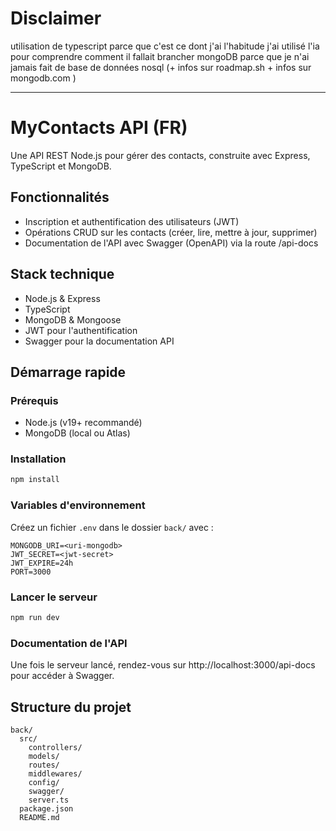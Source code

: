 # Disclaimer
utilisation de typescript parce que c'est ce dont j'ai l'habitude
j'ai utilisé l'ia pour comprendre comment il fallait brancher mongoDB parce que je n'ai jamais fait de base de données nosql (+ infos sur roadmap.sh + infos sur mongodb.com )

---

# MyContacts API (FR)

Une API REST Node.js pour gérer des contacts, construite avec Express, TypeScript et MongoDB.

## Fonctionnalités
- Inscription et authentification des utilisateurs (JWT)
- Opérations CRUD sur les contacts (créer, lire, mettre à jour, supprimer)
- Documentation de l'API avec Swagger (OpenAPI) via la route /api-docs

## Stack technique
- Node.js & Express
- TypeScript
- MongoDB & Mongoose
- JWT pour l'authentification
- Swagger pour la documentation API

## Démarrage rapide

### Prérequis
- Node.js (v19+ recommandé)
- MongoDB (local ou Atlas)

### Installation
```bash
npm install
```

### Variables d'environnement
Créez un fichier `.env` dans le dossier `back/` avec :
```
MONGODB_URI=<uri-mongodb>
JWT_SECRET=<jwt-secret>
JWT_EXPIRE=24h
PORT=3000
```

### Lancer le serveur
```bash
npm run dev
```

### Documentation de l'API
Une fois le serveur lancé, rendez-vous sur http://localhost:3000/api-docs pour accéder à Swagger.

## Structure du projet
```
back/
  src/
    controllers/
    models/
    routes/
    middlewares/
    config/
    swagger/
    server.ts
  package.json
  README.md
```
